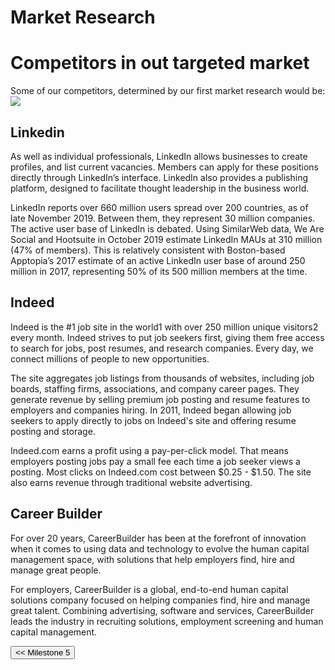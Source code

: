 # Market Research

# Competitors in out targeted market

Some of our competitors, determined by our first market research would be:
<img src="/connect.github.io/images/competition-chart.png">

## Linkedin
As well as individual professionals, LinkedIn allows businesses to create profiles, and list current vacancies. Members can apply for these positions directly through LinkedIn’s interface. LinkedIn also provides a publishing platform, designed to facilitate thought leadership in the business world.  

LinkedIn reports over 660 million users spread over 200 countries, as of late November 2019. Between them, they represent 30 million companies. The active user base of LinkedIn is debated. Using SimilarWeb data, We Are Social and Hootsuite in October 2019 estimate LinkedIn MAUs at 310 million (47% of members). This is relatively consistent with Boston-based Apptopia’s 2017 estimate of an active LinkedIn user base of around 250 million in 2017, representing 50% of its 500 million members at the time.
 
## Indeed
Indeed is the #1 job site in the world1 with over 250 million unique visitors2 every month. Indeed strives to put job seekers first, giving them free access to search for jobs, post resumes, and research companies. Every day, we connect millions of people to new opportunities.  

The site aggregates job listings from thousands of websites, including job boards, staffing firms, associations, and company career pages. They generate revenue by selling premium job posting and resume features to employers and companies hiring. In 2011, Indeed began allowing job seekers to apply directly to jobs on Indeed's site and offering resume posting and storage.  

Indeed.com earns a profit using a pay-per-click model. That means employers posting jobs pay a small fee each time a job seeker views a posting. Most clicks on Indeed.com cost between $0.25 - $1.50. The site also earns revenue through traditional website advertising.


## Career Builder
For over 20 years, CareerBuilder has been at the forefront of innovation when it comes to using data and technology to evolve the human capital management space, with solutions that help employers find, hire and manage great people.  

For employers, CareerBuilder is a global, end-to-end human capital solutions company focused on helping companies find, hire and manage great talent. Combining advertising, software and services, CareerBuilder leads the industry in recruiting solutions, employment screening and human capital management.


<div style="display:inline; float:left">
<input type="button" class="button" value="<< Milestone 5" onclick="window.location.href='milestone5.html'" />
</div>
<div style="display:inline; float:right">
</div>
